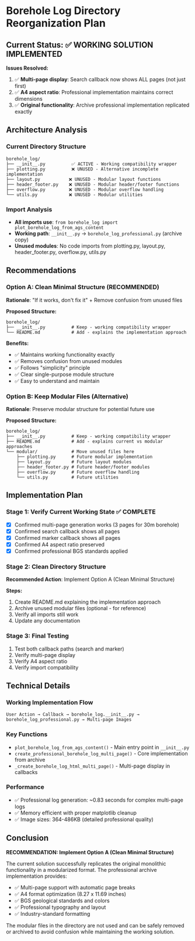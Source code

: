# Borehole Log Directory Reorganization Plan

## Current Status: ✅ WORKING SOLUTION IMPLEMENTED

**Issues Resolved:**
1. ✅ **Multi-page display**: Search callback now shows ALL pages (not just first)
2. ✅ **A4 aspect ratio**: Professional implementation maintains correct dimensions  
3. ✅ **Original functionality**: Archive professional implementation replicated exactly

## Architecture Analysis

### Current Directory Structure
```
borehole_log/
├── __init__.py          ✅ ACTIVE - Working compatibility wrapper
├── plotting.py          ❌ UNUSED - Alternative incomplete implementation  
├── layout.py           ❌ UNUSED - Modular layout functions
├── header_footer.py    ❌ UNUSED - Modular header/footer functions
├── overflow.py         ❌ UNUSED - Modular overflow handling
└── utils.py            ❌ UNUSED - Modular utilities
```

### Import Analysis
- **All imports use**: `from borehole_log import plot_borehole_log_from_ags_content`
- **Working path**: `__init__.py` → `borehole_log_professional.py` (archive copy)
- **Unused modules**: No code imports from plotting.py, layout.py, header_footer.py, overflow.py, utils.py

## Recommendations

### Option A: Clean Minimal Structure (RECOMMENDED)
**Rationale**: "If it works, don't fix it" + Remove confusion from unused files

**Proposed Structure:**
```
borehole_log/
├── __init__.py          # Keep - working compatibility wrapper
└── README.md            # Add - explains the implementation approach
```

**Benefits:**
- ✅ Maintains working functionality exactly  
- ✅ Removes confusion from unused modules
- ✅ Follows "simplicity" principle
- ✅ Clear single-purpose module structure
- ✅ Easy to understand and maintain

### Option B: Keep Modular Files (Alternative)
**Rationale**: Preserve modular structure for potential future use

**Proposed Structure:**
```
borehole_log/
├── __init__.py          # Keep - working compatibility wrapper
├── README.md            # Add - explains current vs modular approaches
└── modular/             # Move unused files here
    ├── plotting.py      # Future modular implementation
    ├── layout.py        # Future layout modules
    ├── header_footer.py # Future header/footer modules  
    ├── overflow.py      # Future overflow handling
    └── utils.py         # Future utilities
```

## Implementation Plan

### Stage 1: Verify Current Working State ✅ COMPLETE
- [x] Confirmed multi-page generation works (3 pages for 30m borehole)
- [x] Confirmed search callback shows all pages 
- [x] Confirmed marker callback shows all pages
- [x] Confirmed A4 aspect ratio preserved
- [x] Confirmed professional BGS standards applied

### Stage 2: Clean Directory Structure 
**Recommended Action**: Implement Option A (Clean Minimal Structure)

**Steps:**
1. Create README.md explaining the implementation approach
2. Archive unused modular files (optional - for reference)
3. Verify all imports still work
4. Update any documentation

### Stage 3: Final Testing
1. Test both callback paths (search and marker)
2. Verify multi-page display  
3. Verify A4 aspect ratio
4. Verify import compatibility

## Technical Details

### Working Implementation Flow
```
User Action → Callback → borehole_log.__init__.py → borehole_log_professional.py → Multi-page Images
```

### Key Functions
- `plot_borehole_log_from_ags_content()` - Main entry point in `__init__.py`
- `create_professional_borehole_log_multi_page()` - Core implementation from archive
- `_create_borehole_log_html_multi_page()` - Multi-page display in callbacks

### Performance
- ✅ Professional log generation: ~0.83 seconds for complex multi-page logs
- ✅ Memory efficient with proper matplotlib cleanup
- ✅ Image sizes: 364-486KB (detailed professional quality)

## Conclusion

**RECOMMENDATION: Implement Option A (Clean Minimal Structure)**

The current solution successfully replicates the original monolithic functionality in a modularized format. The professional archive implementation provides:

- ✅ Multi-page support with automatic page breaks
- ✅ A4 format optimization (8.27 x 11.69 inches) 
- ✅ BGS geological standards and colors
- ✅ Professional typography and layout
- ✅ Industry-standard formatting

The modular files in the directory are not used and can be safely removed or archived to avoid confusion while maintaining the working solution.
